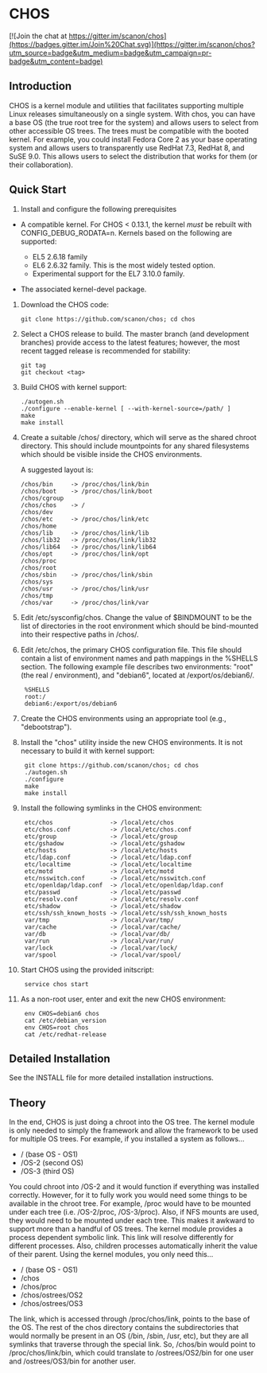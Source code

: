 # CHOS

[![Join the chat at https://gitter.im/scanon/chos](https://badges.gitter.im/Join%20Chat.svg)](https://gitter.im/scanon/chos?utm_source=badge&utm_medium=badge&utm_campaign=pr-badge&utm_content=badge)

## Introduction

CHOS is a kernel module and utilities that facilitates supporting
multiple Linux releases simultaneously on a single system.  With
chos, you can have a base OS (the true root tree for the system)
and allows users to select from other accessible OS trees.  The
trees must be compatible with the booted kernel.  For example,
you could install Fedora Core 2 as your base operating system
and allows users to transparently use RedHat 7.3, RedHat 8, and
SuSE 9.0.  This allows users to select the distribution that
works for them (or their collaboration).

## Quick Start

1.  Install and configure the following prerequisites

   * A compatible kernel.  For CHOS < 0.13.1, the kernel *must* be
     rebuilt with CONFIG_DEBUG_RODATA=n.  Kernels based on the
     following are supported:
       * EL5 2.6.18 family
       * EL6 2.6.32 family.  This is the most widely tested option.
       * Experimental support for the EL7 3.10.0 family.

   * The associated kernel-devel package.

1.  Download the CHOS code:

        git clone https://github.com/scanon/chos; cd chos

1.  Select a CHOS release to build.  The master branch (and development branches) provide access to the latest features; however, the most recent tagged release is recommended for stability:

        git tag
        git checkout <tag>

1.  Build CHOS with kernel support:

        ./autogen.sh
        ./configure --enable-kernel [ --with-kernel-source=/path/ ]
        make
        make install

1.  Create a suitable /chos/ directory, which will serve as the shared
    chroot directory.  This should include mountpoints for any shared
    filesystems which should be visible inside the CHOS environments.

    A suggested layout is:

        /chos/bin     -> /proc/chos/link/bin
        /chos/boot    -> /proc/chos/link/boot
        /chos/cgroup
        /chos/chos    -> /
        /chos/dev
        /chos/etc     -> /proc/chos/link/etc
        /chos/home
        /chos/lib     -> /proc/chos/link/lib
        /chos/lib32   -> /proc/chos/link/lib32
        /chos/lib64   -> /proc/chos/link/lib64
        /chos/opt     -> /proc/chos/link/opt
        /chos/proc
        /chos/root
        /chos/sbin    -> /proc/chos/link/sbin
        /chos/sys
        /chos/usr     -> /proc/chos/link/usr
        /chos/tmp
        /chos/var     -> /proc/chos/link/var

1. Edit /etc/sysconfig/chos.  Change the value of $BINDMOUNT to be the list of directories in the root environment which should be bind-mounted into their respective paths in /chos/.

1. Edit /etc/chos, the primary CHOS configuration file.  This file should contain a list of environment names and path mappings in the %SHELLS section.  The following example file describes two environments: "root" (the real / environment), and "debian6", located at /export/os/debian6/.

        %SHELLS
        root:/
        debian6:/export/os/debian6

1. Create the CHOS environments using an appropriate tool (e.g., "debootstrap").

1. Install the "chos" utility inside the new CHOS environments.  It is not necessary to build it with kernel support:

        git clone https://github.com/scanon/chos; cd chos
        ./autogen.sh
        ./configure
        make
        make install

1. Install the following symlinks in the CHOS environment:

        etc/chos                -> /local/etc/chos
        etc/chos.conf           -> /local/etc/chos.conf
        etc/group               -> /local/etc/group
        etc/gshadow             -> /local/etc/gshadow
        etc/hosts               -> /local/etc/hosts
        etc/ldap.conf           -> /local/etc/ldap.conf
        etc/localtime           -> /local/etc/localtime
        etc/motd                -> /local/etc/motd
        etc/nsswitch.conf       -> /local/etc/nsswitch.conf
        etc/openldap/ldap.conf  -> /local/etc/openldap/ldap.conf
        etc/passwd              -> /local/etc/passwd
        etc/resolv.conf         -> /local/etc/resolv.conf
        etc/shadow              -> /local/etc/shadow
        etc/ssh/ssh_known_hosts -> /local/etc/ssh/ssh_known_hosts
        var/tmp                 -> /local/var/tmp/
        var/cache               -> /local/var/cache/
        var/db                  -> /local/var/db/
        var/run                 -> /local/var/run/
        var/lock                -> /local/var/lock/
        var/spool               -> /local/var/spool/

1. Start CHOS using the provided initscript:

        service chos start

1. As a non-root user, enter and exit the new CHOS environment:

        env CHOS=debian6 chos
        cat /etc/debian_version
        env CHOS=root chos
        cat /etc/redhat-release
    

## Detailed Installation

See the INSTALL file for more detailed installation instructions.

## Theory

In the end, CHOS is just doing a chroot into the OS tree.  The
kernel module is only needed to simply the framework and allow
the framework to be used for multiple OS trees.  For example,
if you installed a system as follows...

   * / (base OS - OS1)
   * /OS-2 (second OS)
   * /OS-3 (third OS)

You could chroot into /OS-2 and it would function if everything
was installed correctly.  However, for it to fully work you would
need some things to be available in the chroot tree.  For example,
/proc would have to be mounted under each tree (i.e. /OS-2/proc, /OS-3/proc).
Also, if NFS mounts are used, they would need to be mounted under
each tree.  This makes it awkward to support more than a handful
of OS trees.  The kernel module provides a process dependent symbolic
link.  This link will resolve differently for different processes.
Also, children processes automatically inherit the value of their
parent.  Using the kernel modules, you only need this...

   * / (base OS - OS1)
   * /chos
   * /chos/proc
   * /chos/ostrees/OS2
   * /chos/ostrees/OS3

The link, which is accessed through /proc/chos/link, points to the
base of the OS.  The rest of the chos directory contains the subdirectories
that would normally be present in an OS (/bin, /sbin, /usr, etc), but
they are all symlinks that traverse through the special link.  So,
/chos/bin would point to /proc/chos/link/bin, which could translate
to /ostrees/OS2/bin for one user and /ostrees/OS3/bin for another user.

